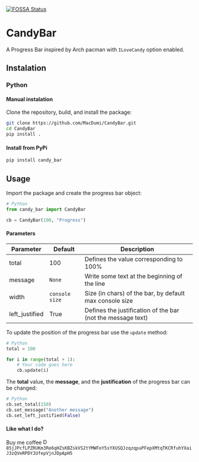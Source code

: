 [![FOSSA Status](https://app.fossa.com/api/projects/git%2Bgithub.com%2FMacDumi%2FCandyBar.svg?type=shield)](https://app.fossa.com/projects/git%2Bgithub.com%2FMacDumi%2FCandyBar?ref=badge_shield)
# CandyBar

A Progress Bar inspired by Arch pacman with `ILoveCandy` option enabled.

## Instalation

### Python

#### Manual instalation

Clone the repository, build, and install the package:

```bash
git clone https://github.com/MacDumi/CandyBar.git
cd CandyBar
pip install .
```

#### Install from PyPi

```bash
pip install candy_bar
```

## Usage

Import the package and create the progress bar object:

```python
# Python
from candy_bar import CandyBar

cb = CandyBar(100, "Progress")
```

#### Parameters

| Parameter      | Default        | Description                                                 |
| ---            | ---            | ---                                                         |
| total          |   100          | Defines the value corresponding to 100%                     |
| message        | `None`         | Write some text at the beginning of the line                |
| width          | `console size` | Size (in chars) of the bar, by default max console size     |
| left_justified |   True         | Defines the justification of the bar (not the message text) |

To update the position of the progress bar use the `update` method:

```python
# Python
total = 100

for i in range(total + 1):
    # Your code goes here
    cb.update(i)
```

The __total__ value, the __message__, and the __justification__ of the progress bar can be changed:

```python
# Python
cb.set_total(150)
cb.set_message("Another message")
cb.set_left_justified(False)
```

#### Like what I do?

Buy me coffee
<img src="https://web.getmonero.org/press-kit/symbols/monero-symbol-480.png" alt="Donate with monero" width="15"/> `85jJPcfLPZRUKm3Re6qHZsKBZskVS2tYMWFoY5sYXUSQJzqzqpuPFepXMtqTKCRfuhYXaiJ3zQVeRPDYJUfepVjnJDpApH5`
